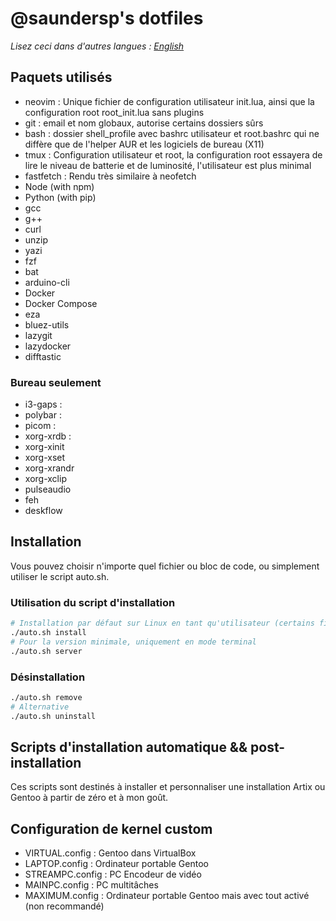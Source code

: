 # @saundersp's dotfiles

_Lisez ceci dans d'autres langues : [English](README.md)_

## Paquets utilisés

- neovim : Unique fichier de configuration utilisateur init.lua, ainsi que la configuration root root_init.lua sans plugins
- git : email et nom globaux, autorise certains dossiers sûrs
- bash : dossier shell_profile avec bashrc utilisateur et root.bashrc qui ne diffère que de l'helper AUR et les logiciels de bureau (X11)
- tmux : Configuration utilisateur et root, la configuration root essayera de lire le niveau de batterie et de luminosité, l'utilisateur est plus minimal
- fastfetch : Rendu très similaire à neofetch
- Node (with npm)
- Python (with pip)
- gcc
- g++
- curl
- unzip
- yazi
- fzf
- bat
- arduino-cli
- Docker
- Docker Compose
- eza
- bluez-utils
- lazygit
- lazydocker
- difftastic

### Bureau seulement

- i3-gaps :
- polybar :
- picom :
- xorg-xrdb :
- xorg-xinit
- xorg-xset
- xorg-xrandr
- xorg-xclip
- pulseaudio
- feh
- deskflow

## Installation

Vous pouvez choisir n'importe quel fichier ou bloc de code, ou simplement utiliser le script auto.sh.

### Utilisation du script d'installation

```bash
# Installation par défaut sur Linux en tant qu'utilisateur (certains fichiers différent s'ils sont installés en tant que root)
./auto.sh install
# Pour la version minimale, uniquement en mode terminal
./auto.sh server
```

### Désinstallation

```bash
./auto.sh remove
# Alternative
./auto.sh uninstall
```

## Scripts d'installation automatique && post-installation

Ces scripts sont destinés à installer et personnaliser une installation Artix ou Gentoo à partir de zéro et à mon goût.

## Configuration de kernel custom

- VIRTUAL.config : Gentoo dans VirtualBox
- LAPTOP.config : Ordinateur portable Gentoo
- STREAMPC.config : PC Encodeur de vidéo
- MAINPC.config : PC multitâches
- MAXIMUM.config : Ordinateur portable Gentoo mais avec tout activé (non recommandé)
